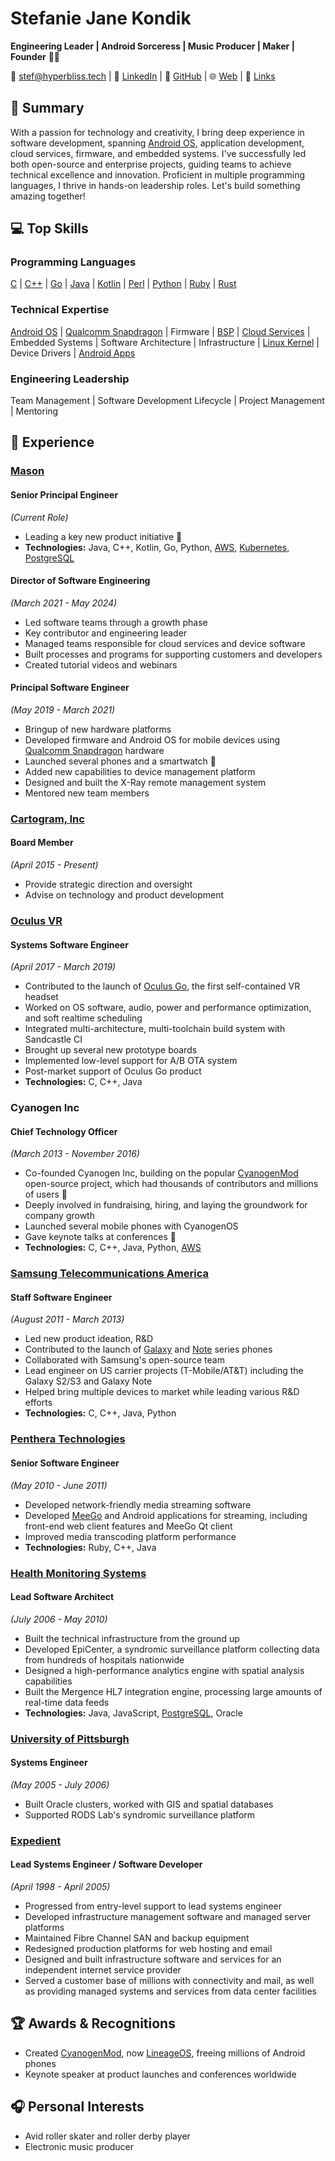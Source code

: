 # Stefanie Jane Kondik

**Engineering Leader | Android Sorceress | Music Producer | Maker | Founder** 🏳️‍🌈

📧 [stef@hyperbliss.tech](mailto:stef@hyperbliss.tech) | 💼 [LinkedIn](https://www.linkedin.com/in/hyperb1iss) | 🐙 [GitHub](https://github.com/hyperb1iss) | 🌐 [Web](https://hyperbliss.tech) | 🔗 [Links](https://linktr.ee/hyperb1iss)

## 🌠 Summary

With a passion for technology and creativity, I bring deep experience in software development, spanning [Android OS](https://www.android.com/), application development, cloud services, firmware, and embedded systems. I've successfully led both open-source and enterprise projects, guiding teams to achieve technical excellence and innovation. Proficient in multiple programming languages, I thrive in hands-on leadership roles. Let's build something amazing together!

## 💻 Top Skills

### Programming Languages

[C](<https://en.wikipedia.org/wiki/C_(programming_language)>) | [C++](https://en.wikipedia.org/wiki/C%2B%2B) | [Go](https://golang.org/) | [Java](https://www.java.com/) | [Kotlin](https://kotlinlang.org/) | [Perl](https://www.perl.org/) | [Python](https://www.python.org/) | [Ruby](https://www.ruby-lang.org/) | [Rust](https://www.rust-lang.org/)

### Technical Expertise

[Android OS](https://www.android.com/) | [Qualcomm Snapdragon](https://www.qualcomm.com/snapdragon) | Firmware | [BSP](https://en.wikipedia.org/wiki/Board_support_package) | [Cloud Services](https://aws.amazon.com/) | Embedded Systems | Software Architecture | Infrastructure | [Linux Kernel](https://www.kernel.org/) | Device Drivers | [Android Apps](https://developer.android.com/guide)

### Engineering Leadership

Team Management | Software Development Lifecycle | Project Management | Mentoring

## 🏢 Experience

### [Mason](https://www.bymason.com/)

#### Senior Principal Engineer

_(Current Role)_

- Leading a key new product initiative 🚀
- **Technologies:** Java, C++, Kotlin, Go, Python, [AWS](https://aws.amazon.com/), [Kubernetes](https://kubernetes.io/), [PostgreSQL](https://www.postgresql.org/)

#### Director of Software Engineering

_(March 2021 - May 2024)_

- Led software teams through a growth phase
- Key contributor and engineering leader
- Managed teams responsible for cloud services and device software
- Built processes and programs for supporting customers and developers
- Created tutorial videos and webinars

#### Principal Software Engineer

_(May 2019 - March 2021)_

- Bringup of new hardware platforms
- Developed firmware and Android OS for mobile devices using [Qualcomm Snapdragon](https://www.qualcomm.com/snapdragon) hardware
- Launched several phones and a smartwatch 📱
- Added new capabilities to device management platform
- Designed and built the X-Ray remote management system
- Mentored new team members

### [Cartogram, Inc](https://www.cartogram.com/)

#### Board Member

_(April 2015 - Present)_

- Provide strategic direction and oversight
- Advise on technology and product development

### [Oculus VR](https://www.oculus.com/)

#### Systems Software Engineer

_(April 2017 - March 2019)_

- Contributed to the launch of [Oculus Go](https://www.oculus.com/go/), the first self-contained VR headset
- Worked on OS software, audio, power and performance optimization, and soft realtime scheduling
- Integrated multi-architecture, multi-toolchain build system with Sandcastle CI
- Brought up several new prototype boards
- Implemented low-level support for A/B OTA system
- Post-market support of Oculus Go product
- **Technologies:** C, C++, Java

### Cyanogen Inc

#### Chief Technology Officer

_(March 2013 - November 2016)_

- Co-founded Cyanogen Inc, building on the popular [CyanogenMod](https://en.wikipedia.org/wiki/CyanogenMod) open-source project, which had thousands of contributors and millions of users 🌟
- Deeply involved in fundraising, hiring, and laying the groundwork for company growth
- Launched several mobile phones with CyanogenOS
- Gave keynote talks at conferences 🎤
- **Technologies:** C, C++, Java, Python, [AWS](https://aws.amazon.com/)

### [Samsung Telecommunications America](https://www.samsung.com/us/business/)

#### Staff Software Engineer

_(August 2011 - March 2013)_

- Led new product ideation, R&D
- Contributed to the launch of [Galaxy](https://www.samsung.com/us/mobile/galaxy/) and [Note](https://www.samsung.com/us/mobile/galaxy-note/) series phones
- Collaborated with Samsung's open-source team
- Lead engineer on US carrier projects (T-Mobile/AT&T) including the Galaxy S2/S3 and Galaxy Note
- Helped bring multiple devices to market while leading various R&D efforts
- **Technologies:** C, C++, Java, Python

### [Penthera Technologies](https://www.penthera.com/)

#### Senior Software Engineer

_(May 2010 - June 2011)_

- Developed network-friendly media streaming software
- Developed [MeeGo](https://en.wikipedia.org/wiki/MeeGo) and Android applications for streaming, including front-end web client features and MeeGo Qt client
- Improved media transcoding platform performance
- **Technologies:** Ruby, C++, Java

### [Health Monitoring Systems](https://www.health-monitoring.com/)

#### Lead Software Architect

_(July 2006 - May 2010)_

- Built the technical infrastructure from the ground up
- Developed EpiCenter, a syndromic surveillance platform collecting data from hundreds of hospitals nationwide
- Designed a high-performance analytics engine with spatial analysis capabilities
- Built the Mergence HL7 integration engine, processing large amounts of real-time data feeds
- **Technologies:** Java, JavaScript, [PostgreSQL](https://www.postgresql.org/), Oracle

### [University of Pittsburgh](https://www.pitt.edu/)

#### Systems Engineer

_(May 2005 - July 2006)_

- Built Oracle clusters, worked with GIS and spatial databases
- Supported RODS Lab's syndromic surveillance platform

### [Expedient](https://www.expedient.com/)

#### Lead Systems Engineer / Software Developer

_(April 1998 - April 2005)_

- Progressed from entry-level support to lead systems engineer
- Developed infrastructure management software and managed server platforms
- Maintained Fibre Channel SAN and backup equipment
- Redesigned production platforms for web hosting and email
- Designed and built infrastructure software and services for an independent internet service provider
- Served a customer base of millions with connectivity and mail, as well as providing managed systems and services from data center facilities

## 🏆 Awards & Recognitions

- Created [CyanogenMod](https://en.wikipedia.org/wiki/CyanogenMod), now [LineageOS](https://lineageos.org/), freeing millions of Android phones
- Keynote speaker at product launches and conferences worldwide

## 🎧 Personal Interests

- Avid roller skater and roller derby player
- Electronic music producer
